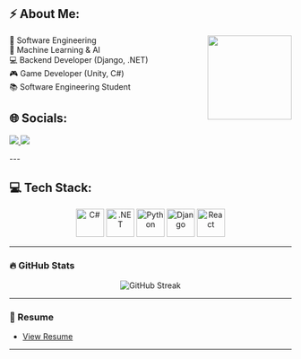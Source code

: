## ⚡ About Me:  
<img align="right" height="150" src="https://giffiles.alphacoders.com/112/112917.gif" />

🔹 Software Engineering  
🔹 Machine Learning & AI  
💻 Backend Developer (Django, .NET)  
🎮 Game Developer (Unity, C#)  
📚 Software Engineering Student  

## 🌐 Socials:  
<p>
  <a href="https://linkedin.com/in/ahmed-elsayed-8b9aa6234">
    <img src="https://img.shields.io/badge/LinkedIn-0077B5?style=for-the-badge&logo=linkedin&logoColor=white"/>
  </a>
  <a href="https://github.com/Antwa-sensei253">
    <img src="https://img.shields.io/badge/GitHub-181717?style=for-the-badge&logo=github&logoColor=white"/>
  </a>
</p>
---

## 💻 Tech Stack:  
<p align="center">
<!-- C# -->
<!-- C# -->
<img src="https://cdn.jsdelivr.net/gh/devicons/devicon/icons/csharp/csharp-original.svg" width="50" alt="C#"/>

<!-- .NET -->
<img src="https://cdn.jsdelivr.net/gh/devicons/devicon/icons/dot-net/dot-net-original.svg" width="50" alt=".NET"/>

<!-- Python -->
<img src="https://cdn.jsdelivr.net/gh/devicons/devicon/icons/python/python-original.svg" width="50" alt="Python"/>

<!-- Django -->
<img src="https://cdn.jsdelivr.net/gh/devicons/devicon/icons/django/django-plain.svg" width="50" alt="Django"/>



<!-- React -->
<img src="https://cdn.jsdelivr.net/gh/devicons/devicon/icons/react/react-original.svg" width="50" alt="React"/>

</p>

---

### 🔥 GitHub Stats

<p align="center">
  <img src="https://streak-stats.demolab.com?user=Antwa-sensei253&theme=github-dark&hide_border=true" alt="GitHub Streak"/>
</p>

---

### 📄 Resume

- [View Resume](https://limewire.com/d/LXLkm#SmgiIR1MfI)

---




















